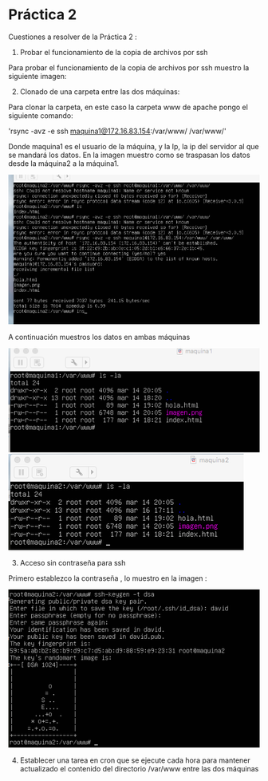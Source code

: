 # Práctica 2

Cuestiones a resolver de la Práctica 2 : 

1. Probar el funcionamiento de la copia de archivos por ssh

Para probar el funcionamiento de la copia de archivos por ssh muestro la siguiente imagen:



2. Clonado de una carpeta entre las dos máquinas:

Para clonar la carpeta, en este caso la carpeta www de apache pongo el siguiente comando:

'rsync -avz -e ssh maquina1@172.16.83.154:/var/www/ /var/www/'

Donde maquina1 es el usuario de la máquina, y la Ip, la ip del servidor al que se mandará los datos. En la imagen muestro como se traspasan los datos desde la máquina2 a la máquina1.

![imagen](imagen1.png)

A continuación muestros los datos en ambas máquinas

![imagen](imagen2.png)
![imagen](imagen3.png)

3. Acceso sin contraseña para ssh

Primero establezco la contraseña , lo muestro en la imagen :

![imagen](imagen4.png)

4. Establecer una tarea en cron que se ejecute cada hora para mantener actualizado el contenido del directorio /var/www entre las dos máquinas














